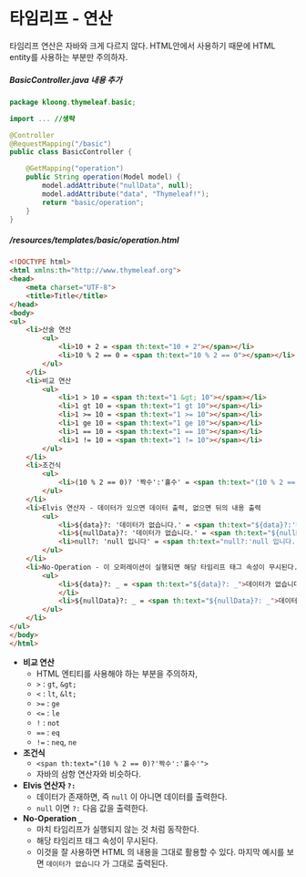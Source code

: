 # 타임리프 - 연산
타임리프 연산은 자바와 크게 다르지 않다. HTML안에서 사용하기 때문에 HTML entity를 사용하는
부분만 주의하자.

##### BasicController.java 내용 추가
```Java
package kloong.thymeleaf.basic;

import ... //생략

@Controller
@RequestMapping("/basic")
public class BasicController {

    @GetMapping("operation")
    public String operation(Model model) {
        model.addAttribute("nullData", null);
        model.addAttribute("data", "Thymeleaf!");
        return "basic/operation";
    }
}
```

##### /resources/templates/basic/operation.html
```HTML
<!DOCTYPE html>
<html xmlns:th="http://www.thymeleaf.org">
<head>
    <meta charset="UTF-8">
    <title>Title</title>
</head>
<body>
<ul>
    <li>산술 연산
        <ul>
            <li>10 + 2 = <span th:text="10 + 2"></span></li>
            <li>10 % 2 == 0 = <span th:text="10 % 2 == 0"></span></li>
        </ul>
    </li>
    <li>비교 연산
        <ul>
            <li>1 > 10 = <span th:text="1 &gt; 10"></span></li>
            <li>1 gt 10 = <span th:text="1 gt 10"></span></li>
            <li>1 >= 10 = <span th:text="1 >= 10"></span></li>
            <li>1 ge 10 = <span th:text="1 ge 10"></span></li>
            <li>1 == 10 = <span th:text="1 == 10"></span></li>
            <li>1 != 10 = <span th:text="1 != 10"></span></li>
        </ul>
    </li>
    <li>조건식
        <ul>
            <li>(10 % 2 == 0)? '짝수':'홀수' = <span th:text="(10 % 2 == 0)?'짝수':'홀수'"></span></li>
        </ul>
    </li>
    <li>Elvis 연산자 - 데이터가 있으면 데이터 출력, 없으면 뒤의 내용 출력
        <ul>
            <li>${data}?: '데이터가 없습니다.' = <span th:text="${data}?:'데이터가 없습니다.'"></span></li>
            <li>${nullData}?: '데이터가 없습니다.' = <span th:text="${nullData}?:'데이터가 없습니다.'"></span></li>
            <li>null?: 'null 입니다' = <span th:text="null?:'null 입니다.'"></span></li>
        </ul>
    </li>
    <li>No-Operation - 이 오퍼레이션이 실행되면 해당 타임리프 태그 속성이 무시된다.
        <ul>
            <li>${data}?: _ = <span th:text="${data}?: _">데이터가 없습니다.</span>
            </li>
            <li>${nullData}?: _ = <span th:text="${nullData}?: _">데이터가 없습니다.</span></li>
        </ul>
    </li>
</ul>
</body>
</html>
```
- **비교 연산**
	- HTML 엔티티를 사용해야 하는 부분을 주의하자,
	- `>` : `gt`, `&gt;`
	- `<` : `lt`, `&lt;`
	- `>=` : `ge`
	- `<=` : `le`
	- `!` : `not`
	- `==` : `eq`
	- `!=` : `neq`, `ne`
- **조건식**
	-  `<span th:text="(10 % 2 == 0)?'짝수':'홀수'">`
	- 자바의 삼항 연산자와 비슷하다.
- **Elvis 연산자 `?:`**
	- 데이터가 존재하면, 즉 `null` 이 아니면 데이터를 출력한다.
	- `null` 이면 `?:` 다음 값을 출력한다.
- **No-Operation `_`**
	- 마치 타임리프가 실행되지 않는 것 처럼 동작한다. 
	- 해당 타임리프 태그 속성이 무시된다.
	- 이것을 잘 사용하면 HTML 의 내용을 그대로 활용할 수 있다. 마지막 예시를 보면 `데이터가 없습니다` 가 그대로 출력된다.

